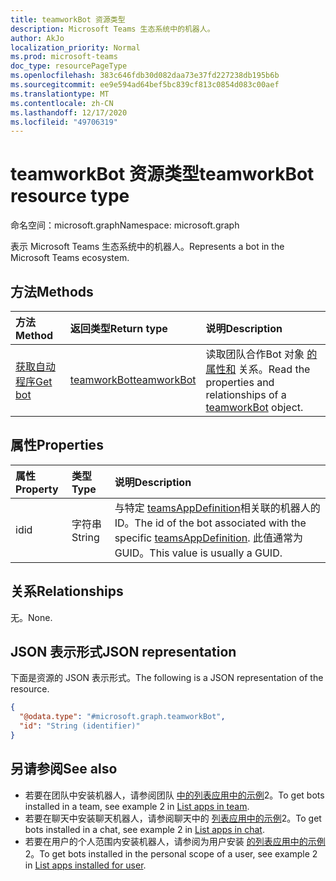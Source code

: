 ```yaml
---
title: teamworkBot 资源类型
description: Microsoft Teams 生态系统中的机器人。
author: AkJo
localization_priority: Normal
ms.prod: microsoft-teams
doc_type: resourcePageType
ms.openlocfilehash: 383c646fdb30d082daa73e37fd227238db195b6b
ms.sourcegitcommit: ee9e594ad64bef5bc839cf813c0854d083c00aef
ms.translationtype: MT
ms.contentlocale: zh-CN
ms.lasthandoff: 12/17/2020
ms.locfileid: "49706319"
---
```

# <a name="teamworkbot-resource-type"></a><span data-ttu-id="2d420-103">teamworkBot 资源类型</span><span class="sxs-lookup"><span data-stu-id="2d420-103">teamworkBot resource type</span></span>

<span data-ttu-id="2d420-104">命名空间：microsoft.graph</span><span class="sxs-lookup"><span data-stu-id="2d420-104">Namespace: microsoft.graph</span></span>

<span data-ttu-id="2d420-105">表示 Microsoft Teams 生态系统中的机器人。</span><span class="sxs-lookup"><span data-stu-id="2d420-105">Represents a bot in the Microsoft Teams ecosystem.</span></span>

## <a name="methods"></a><span data-ttu-id="2d420-106">方法</span><span class="sxs-lookup"><span data-stu-id="2d420-106">Methods</span></span>
|<span data-ttu-id="2d420-107">方法</span><span class="sxs-lookup"><span data-stu-id="2d420-107">Method</span></span>|<span data-ttu-id="2d420-108">返回类型</span><span class="sxs-lookup"><span data-stu-id="2d420-108">Return type</span></span>|<span data-ttu-id="2d420-109">说明</span><span class="sxs-lookup"><span data-stu-id="2d420-109">Description</span></span>|
|:---|:---|:---|
|[<span data-ttu-id="2d420-110">获取自动程序</span><span class="sxs-lookup"><span data-stu-id="2d420-110">Get bot</span></span>](../api/teamworkbot-get.md)|[<span data-ttu-id="2d420-111">teamworkBot</span><span class="sxs-lookup"><span data-stu-id="2d420-111">teamworkBot</span></span>](../resources/teamworkbot.md)|<span data-ttu-id="2d420-112">读取团队合作Bot 对象 [的属性和](../resources/teamworkbot.md) 关系。</span><span class="sxs-lookup"><span data-stu-id="2d420-112">Read the properties and relationships of a [teamworkBot](../resources/teamworkbot.md) object.</span></span>|

## <a name="properties"></a><span data-ttu-id="2d420-113">属性</span><span class="sxs-lookup"><span data-stu-id="2d420-113">Properties</span></span>
|<span data-ttu-id="2d420-114">属性</span><span class="sxs-lookup"><span data-stu-id="2d420-114">Property</span></span>|<span data-ttu-id="2d420-115">类型</span><span class="sxs-lookup"><span data-stu-id="2d420-115">Type</span></span>|<span data-ttu-id="2d420-116">说明</span><span class="sxs-lookup"><span data-stu-id="2d420-116">Description</span></span>|
|:---|:---|:---|
|<span data-ttu-id="2d420-117">id</span><span class="sxs-lookup"><span data-stu-id="2d420-117">id</span></span>|<span data-ttu-id="2d420-118">字符串</span><span class="sxs-lookup"><span data-stu-id="2d420-118">String</span></span>|<span data-ttu-id="2d420-119">与特定 [teamsAppDefinition](../resources/teamsappdefinition.md)相关联的机器人的 ID。</span><span class="sxs-lookup"><span data-stu-id="2d420-119">The id of the bot associated with the specific [teamsAppDefinition](../resources/teamsappdefinition.md).</span></span> <span data-ttu-id="2d420-120">此值通常为 GUID。</span><span class="sxs-lookup"><span data-stu-id="2d420-120">This value is usually a GUID.</span></span>|

## <a name="relationships"></a><span data-ttu-id="2d420-121">关系</span><span class="sxs-lookup"><span data-stu-id="2d420-121">Relationships</span></span>
<span data-ttu-id="2d420-122">无。</span><span class="sxs-lookup"><span data-stu-id="2d420-122">None.</span></span>

## <a name="json-representation"></a><span data-ttu-id="2d420-123">JSON 表示形式</span><span class="sxs-lookup"><span data-stu-id="2d420-123">JSON representation</span></span>
<span data-ttu-id="2d420-124">下面是资源的 JSON 表示形式。</span><span class="sxs-lookup"><span data-stu-id="2d420-124">The following is a JSON representation of the resource.</span></span>
<!-- {
  "blockType": "resource",
  "keyProperty": "id",
  "@odata.type": "microsoft.graph.teamworkBot",
  "baseType": "",
  "openType": false
}
-->
``` json
{
  "@odata.type": "#microsoft.graph.teamworkBot",
  "id": "String (identifier)"
}
```

## <a name="see-also"></a><span data-ttu-id="2d420-125">另请参阅</span><span class="sxs-lookup"><span data-stu-id="2d420-125">See also</span></span>

- <span data-ttu-id="2d420-126">若要在团队中安装机器人，请参阅团队 [中的列表应用中的示例](../api/team-list-installedapps.md)2。</span><span class="sxs-lookup"><span data-stu-id="2d420-126">To get bots installed in a team, see example 2 in [List apps in team](../api/team-list-installedapps.md).</span></span>
- <span data-ttu-id="2d420-127">若要在聊天中安装聊天机器人，请参阅聊天中的 [列表应用中的示例](../api/chat-list-installedapps.md)2。</span><span class="sxs-lookup"><span data-stu-id="2d420-127">To get bots installed in a chat, see example 2 in [List apps in chat](../api/chat-list-installedapps.md).</span></span>
- <span data-ttu-id="2d420-128">若要在用户的个人范围内安装机器人，请参阅为用户安装 [的列表应用中的示例](../api/userteamwork-list-installedapps.md)2。</span><span class="sxs-lookup"><span data-stu-id="2d420-128">To get bots installed in the personal scope of a user, see example 2 in [List apps installed for user](../api/userteamwork-list-installedapps.md).</span></span>



